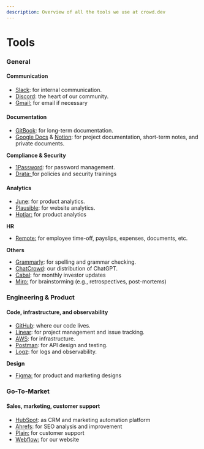 ```yaml
---
description: Overview of all the tools we use at crowd.dev
---
```


# Tools

### General

#### Communication

* [Slack](https://crowddevspace.slack.com/ssb/redirect): for internal communication.
* [Discord](https://crowd.dev/discord): the heart of our community.
* [Gmail:](https://mail.google.com/) for email if necessary

#### Documentation

* [GitBook](https://gitbook.com): for long-term documentation.
* [Google Docs](https://docs.google.com/) & [Notion](https://www.notion.so/): for project documentation, short-term notes, and private documents.

**Compliance & Security**

* [1Password](http://1password.com/): for password management.
* [Drata: ](https://app.drata.com/)for policies and security trainings

#### Analytics

* [June](http://june.so/): for product analytics.
* [Plausible](https://plausible.io/): for website analytics.&#x20;
* [Hotjar:](https://www.hotjar.com/) for product analytics&#x20;

**HR**

* [Remote:](https://remote.com/) for employee time-off, payslips, expenses, documents, etc.&#x20;

**Others**

* [Grammarly](https://www.grammarly.com/): for spelling and grammar checking.
* [ChatCrowd](https://chat.crowd.dev): our distribution of ChatGPT.
* [Cabal](https://getcabal.com/): for monthly investor updates
* [Miro:](https://miro.com/app/) for brainstorming (e.g., retrospectives, post-mortems)



### Engineering & Product&#x20;

#### Code, infrastructure, and observability

* [GitHub](https://github.com/CrowdDotDev/crowd.dev): where our code lives.
* [Linear](https://linear.app/crowddotdev/team/C/all): for project management and issue tracking.
* [AWS](http://aws.amazon.com/): for infrastructure.
* [Postman](https://postman.com/): for API design and testing.
* [Logz](https://logz.io/): for logs and observability.

**Design**

* [Figma:](https://www.figma.com/) for product and marketing designs&#x20;

### Go-To-Market

#### Sales, marketing, customer support

* [HubSpot](https://www.hubspot.com/): as CRM and marketing automation platform
* [Ahrefs](https://ahrefs.com/): for SEO analysis and improvement
* [Plain:](https://www.plain.com/) for customer support&#x20;
* [Webflow:](https://webflow.com/) for our website&#x20;



###
